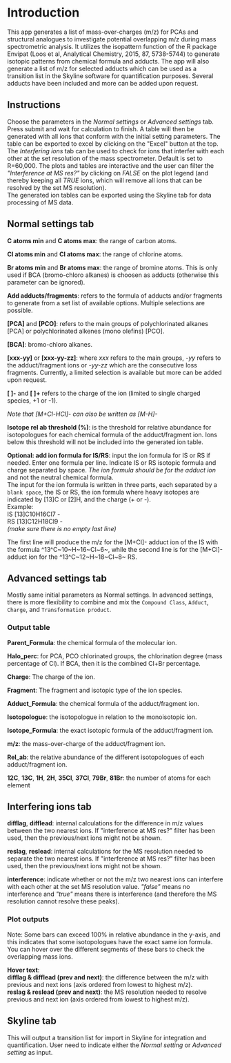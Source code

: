 
# Introduction
This app generates a list of mass-over-charges (m/z) for PCAs and structural analogues to investigate potential overlapping m/z during mass spectrometric analysis.
It utilizes the isopattern function of the R package Envipat (Loos et al, Analytical Chemistry, 2015, 87, 5738-5744) to generate isotopic patterns from chemical formula and adducts. The app will also generate a list of m/z for selected adducts which can be used as a transition list in the Skyline software for quantification purposes.
Several adducts have been included and more can be added upon request.  
  
## Instructions    
Choose the parameters in the _Normal settings_ or _Advanced settings_ tab. Press submit and wait for calculation to finish. A table will then be generated with all ions that conform with the initial setting parameters. The table can be exported to excel by clicking on the "Excel" button at the top.  
The _Interfering ions_ tab can be used to check for ions that interfer with each other at the set resolution of the mass spectrometer. Default is set to R=60,000. The plots and tables are interactive and the user can filter the _"Interference at MS res?"_ by clicking on _FALSE_ on the plot legend (and thereby keeping all _TRUE_ ions, which will remove all ions that can be resolved by the set MS resolution).  
The generated ion tables can be exported using the Skyline tab for data processing of MS data.  


## Normal settings tab
  
__C atoms min__ and __C atoms max__: the range of carbon atoms.
  
__Cl atoms min__ and __Cl atoms max__: the range of chlorine atoms.  

__Br atoms min__ and __Br atoms max__: the range of bromine atoms. This is only used if BCA (bromo-chloro alkanes) is choosen as adducts (otherwise this parameter can be ignored).
  
__Add adducts/fragments__: refers to the formula of adducts and/or fragments to generate from a set list of available options. Multiple selections are possible.  
  
__[PCA]__ and __[PCO]__: refers to the main groups of polychlorinated alkanes [PCA] or polychlorinated alkenes (mono olefins) [PCO]. 

__[BCA]__: bromo-chloro alkanes.
  
__[xxx-yy]__ or __[xxx-yy-zz]__: where _xxx_ refers to the main groups, _-yy_ refers to the adduct/fragment ions or _-yy-zz_ which are the consecutive loss fragments. Currently, a limited selection is available but more can be added upon request.  
  
__[ ]-__ and __[ ]+__ refers to the charge of the ion (limited to single charged species, +1 or -1).  
  
_Note that [M+Cl-HCl]- can also be written as [M-H]-_  
  
__Isotope rel ab threshold (%)__: is the threshold for relative abundance for isotopologues for each chemical formula of the adduct/fragment ion. Ions below this threshold will not be included into the generated ion table.
  
__Optional: add ion formula for IS/RS__: input the ion formula for IS or RS if needed. Enter one formula per line. Indicate IS or RS isotopic formula and charge separated by space. _The ion formula should be for the adduct ion_ and not the neutral chemical formula.  
The input for the ion formula is written in three parts, each separated by a `blank space`, the IS or RS, the ion formula where heavy isotopes are indicated by [13]C or [2]H, and the charge (+ or -).  
Example:  
IS [13]C10H16Cl7 -  
RS [13]C12H18Cl9 -  
_(make sure there is no empty last line)_  

The first line will produce the m/z for the [M+Cl]- adduct ion of the IS with the formula ^13^C~10~H~16~Cl~6~, while the second line is for the [M+Cl]- adduct ion for the ^13^C~12~H~18~Cl~8~ RS.  

  
## Advanced settings tab  
Mostly same initial parameters as Normal settings. In advanced settings, there is more flexibility to combine and mix the `Compound Class`, `Adduct`, `Charge`, and `Transformation product`.  
  
### Output table  
  
__Parent_Formula__: the chemical formula of the molecular ion.  

__Halo_perc__: for PCA, PCO chlorinated groups, the chlorination degree (mass percentage of Cl). If BCA, then it is the combined Cl+Br percentage.
  
__Charge__: The charge of the ion.  
  
__Fragment__: The fragment and isotopic type of the ion species.  
  
__Adduct_Formula__: the chemical formula of the adduct/fragment ion.  
  
__Isotopologue__: the isotopologue in relation to the monoisotopic ion.  
  
__Isotope_Formula__: the exact isotopic formula of the adduct/fragment ion.  
  
__m/z__: the mass-over-charge of the adduct/fragment ion.  
  
__Rel_ab__: the relative abundance of the different isotopologues of each adduct/fragment ion.  
  
__12C__, __13C__, __1H__, __2H__, __35Cl__, __37Cl__, __79Br__, __81Br__: the number of atoms for each element
  
## Interfering ions tab  
  
__difflag__, __difflead__: internal calculations for the difference in m/z values between the two nearest ions. If "interference at MS res?" filter has been used, then the previous/next ions might not be shown. 
  
__reslag__, __reslead__: internal calculations for the MS resolution needed to separate the two nearest ions. If "interference at MS res?" filter has been used, then the previous/next ions might not be shown.  
  
__interference__: indicate whether or not the m/z two nearest ions can interfere with each other at the set MS resolution value. _"false"_ means no interference and _"true"_ means there is interference (and therefore the MS resolution cannot resolve these peaks).  


  
  
### Plot outputs  
  
Note: Some bars can exceed 100% in relative abundance in the y-axis, and this indicates that some isotopologues have the exact same ion formula. You can hover over the different segments of these bars to check the overlapping mass ions.

__Hover text__:   
__difflag & difflead (prev and next)__: the difference between the m/z with previous and next ions (axis ordered from lowest to highest m/z).  
__reslag & reslead (prev and next)__: the MS resolution needed to resolve previous and next ion (axis ordered from lowest to highest m/z).  
  
  
## Skyline tab  

This will output a transition list for import in Skyline for integration and quantification. User need to indicate either the _Normal setting_ or _Advanced setting_ as input.  

  
  



